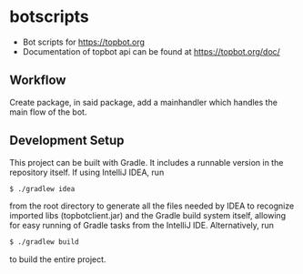 # botscripts
- Bot scripts for https://topbot.org
- Documentation of topbot api can be found at https://topbot.org/doc/

## Workflow
Create package, in said package, add a mainhandler which handles the main flow of the bot. 


## Development Setup
This project can be built with Gradle. It includes a runnable version in the repository itself. If using IntelliJ IDEA, run

```sh
$ ./gradlew idea
```

from the root directory to generate all the files needed by IDEA to recognize imported libs (topbotclient.jar) and the Gradle build system itself, allowing for easy running of Gradle tasks from the IntelliJ IDE. Alternatively, run

```sh
$ ./gradlew build
```

to build the entire project. 
